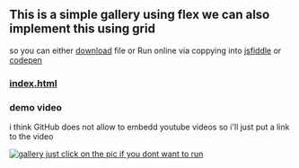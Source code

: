 ## This is a simple gallery using flex we can also implement this using grid
so you can either [download](https://raw.githubusercontent.com/thanksduck/Sem-6/main/web/gallery/index.html) file or Run online via coppying into [jsfiddle](https://jsfiddle.net/) or [codepen](https://codepen.io/)

### [index.html](index.html)

### demo video

i think GitHub does not allow to embedd youtube videos so i'll just put a link to the video

[![gallery](https://github.com/thanksduck/Sem-6/blob/main/web/gallery/assets/poster.png?raw=true) just click on the pic if you dont want to run](https://www.youtube.com/watch?v=-3SLlOkI7Yk)
